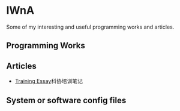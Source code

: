 # IWnA
Some of my interesting and useful programming works and articles.

## Programming Works  

## Articles

+ [Training Essay](Articles/TrainingEssay.md)科协培训笔记

## System or software config files


